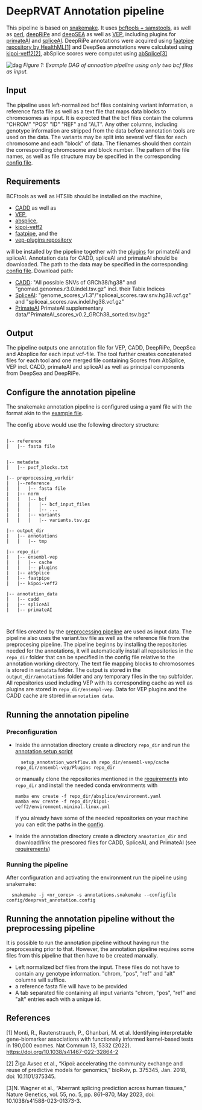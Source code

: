 # DeepRVAT Annotation pipeline

This pipeline is based on [snakemake](https://snakemake.readthedocs.io/en/stable/). It uses [bcftools + samstools](https://www.htslib.org/), as well as [perl](https://www.perl.org/), [deepRiPe](https://ohlerlab.mdc-berlin.de/software/DeepRiPe_140/) and [deepSEA](http://deepsea.princeton.edu/) as well as [VEP](http://www.ensembl.org/info/docs/tools/vep/index.html), including plugins for [primateAI](https://github.com/Illumina/PrimateAI) and  [spliceAI](https://github.com/Illumina/SpliceAI). DeepRiPe annotations were acquired using [faatpipe repository by HealthML](https://github.com/HealthML/faatpipe)[[1]](#1) and DeepSea annotations were calculated using [kipoi-veff2](https://github.com/kipoi/kipoi-veff2)[[2]](#2), abSplice scores were computet using [abSplice](https://github.com/gagneurlab/absplice/)[[3]](#3)

![dag](https://github.com/PMBio/deeprvat/assets/23211603/d483831e-3558-4e21-9845-4b62ad4eecc3)
*Figure 1: Example DAG of annoation pipeline using only two bcf files as input.*

## Input

The pipeline uses left-normalized bcf files containing variant information, a reference fasta file as well as a text file that maps data blocks to chromosomes as input. It is expected that the bcf files contain the columns "CHROM" "POS" "ID" "REF" and "ALT". Any other columns, including genotype information are stripped from the data before annotation tools are used on the data. The variants may be split into several vcf files for each chromosome and each "block" of data. The filenames should then contain the corresponding chromosome and block number. The pattern of the file names, as well as file structure may be specified in the corresponding [config file](config/deeprvat_annotation_config.yaml).

## Requirements 
BCFtools as well as HTSlib should be installed on the machine, 
- [CADD](https://github.com/kircherlab/CADD-scripts/tree/master/src/scripts) as well as 
- [VEP](http://www.ensembl.org/info/docs/tools/vep/script/vep_download.html),  
- [absplice](https://github.com/gagneurlab/absplice/tree/master), 
- [kipoi-veff2](https://github.com/kipoi/kipoi-veff2)
- [faatpipe](https://github.com/HealthML/faatpipe), and the
- [vep-plugins repository](https://github.com/Ensembl/VEP_plugins/)

will be installed by the pipeline together with the [plugins](https://www.ensembl.org/info/docs/tools/vep/script/vep_plugins.html) for primateAI and spliceAI. Annotation data for CADD, spliceAI and primateAI should be downloaded. The path to the data may be specified in the corresponding [config file](config/deeprvat_annotation_config.yaml). 
Download path:
- [CADD](http://cadd.gs.washington.edu/download): "All possible SNVs of GRCh38/hg38" and "gnomad.genomes.r3.0.indel.tsv.gz" incl. their  Tabix Indices
- [SpliceAI](https://basespace.illumina.com/s/otSPW8hnhaZR): "genome_scores_v1.3"/"spliceai_scores.raw.snv.hg38.vcf.gz" and "spliceai_scores.raw.indel.hg38.vcf.gz" 
- [PrimateAI](https://basespace.illumina.com/s/yYGFdGih1rXL) PrimateAI supplementary data/"PrimateAI_scores_v0.2_GRCh38_sorted.tsv.bgz"


## Output

The pipeline outputs one annotation file for VEP, CADD, DeepRiPe, DeepSea and Absplice for each input vcf-file. The tool further creates concatenated files for each tool and one merged file containing Scores from AbSplice, VEP incl. CADD, primateAI and spliceAI as well as principal components from DeepSea and DeepRiPe.

## Configure the annotation pipeline
The snakemake annotation pipeline is configured using a yaml file with the format akin to the [example file](config/deeprvat_annotation_config.yaml).

The config above would use the following directory structure:
```shell

|-- reference
|   |-- fasta file


|-- metadata
|   |-- pvcf_blocks.txt

|-- preprocessing_workdir
|   |--reference
|   |   |-- fasta file
|   |-- norm
|   |   |-- bcf
|   |   |   |-- bcf_input_files
|   |   |   |-- ...
|   |   |-- variants
|   |   |   |-- variants.tsv.gz

|-- output_dir
|   |-- annotations
|   |   |-- tmp

|-- repo_dir
|   |-- ensembl-vep
|   |   |-- cache
|   |   |-- plugins
|   |-- abSplice
|   |-- faatpipe
|   |-- kipoi-veff2

|-- annotation_data
|   |-- cadd
|   |-- spliceAI
|   |-- primateAI



```

Bcf files created by the [preprocessing pipeline](https://github.com/PMBio/deeprvat/blob/Annotations/deeprvat/preprocessing/README.md) are used as input data. 
The pipeline also uses the variant.tsv file as well as the reference file from the preprocesing pipeline. 
The pipeline beginns by installing the repositories needed for the annotations, it will automatically install all repositories in the `repo_dir` folder that can be specified in the config file relative to the annotation working directory.
The text file mapping blocks to chromosomes is stored in `metadata` folder. The output is stored in the `output_dir/annotations` folder and any temporary files in the `tmp` subfolder. All repositories used including VEP with its corresponding cache as well as plugins are stored in `repo_dir/ensempl-vep`.
Data for VEP plugins and the CADD cache are stored in `annotation data`. 

## Running the annotation pipeline
### Preconfiguration
- Inside the annotation directory create a directory `repo_dir` and run the [annotation setup script](setup_annotation_workflow.sh) 
  ```shell
    setup_annotation_workflow.sh repo_dir/ensembl-vep/cache repo_dir/ensembl-vep/Plugins repo_dir
  ```
  or manually clone the repositories mentioned in the [requirements](#requirements) into `repo_dir` and install the needed conda environments with  
    ```shell
    mamba env create -f repo_dir/absplice/environment.yaml
    mamba env create -f repo_dir/kipoi-veff2/environment.minimal.linux.yml
    ```
  If you already have some of the needed repositories on your machine you can edit the paths in the [config](../../pipelines/config/deeprvat_annotation_config.yaml).
  

- Inside the annotation directory create a directory `annotation_dir` and download/link the prescored files for CADD, SpliceAI, and PrimateAI (see [requirements](#requirements))


### Running the pipeline
After configuration and activating the environment run the pipeline using snakemake:

```shell
  snakemake -j <nr_cores> -s annotations.snakemake --configfile config/deeprvat_annotation.config 
```
## Running the annotation pipeline without the preprocessing pipeline

It is possible to run the annotation pipeline without having run the preprocessing prior to that. 
However, the annotation pipeline requires some files from this pipeline that then have to be created manually.
- Left normalized bcf files from the input. These files do not have to contain any genotype information. "chrom, "pos", "ref" and "alt" columns will suffice.
- a reference fasta file will have to be provided
- A tab separated file containing all input variants "chrom, "pos", "ref" and "alt" entries each with a unique id.


## References
<a id="1">[1]</a> Monti, R., Rautenstrauch, P., Ghanbari, M. et al. Identifying interpretable gene-biomarker associations with functionally informed kernel-based tests in 190,000 exomes. Nat Commun 13, 5332 (2022). https://doi.org/10.1038/s41467-022-32864-2

<a id="2">[2]</a> Žiga Avsec et al., “Kipoi: accelerating the community exchange and reuse of predictive models for genomics,” bioRxiv, p. 375345, Jan. 2018, doi: 10.1101/375345.

<a id="3">[3]</a>N. Wagner et al., “Aberrant splicing prediction across human tissues,” Nature Genetics, vol. 55, no. 5, pp. 861–870, May 2023, doi: 10.1038/s41588-023-01373-3.
